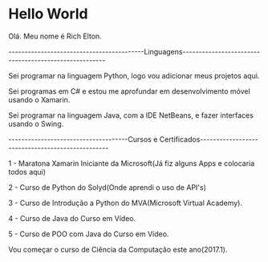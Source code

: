 # Hello World
Olá. Meu nome é Rich Elton.

------------------------------------------Linguagens------------------------------------------------------

Sei programar na linguagem Python, logo vou adicionar meus projetos aqui.

Sei programas em C# e estou me aprofundar em desenvolvimento móvel usando o Xamarin.

Sei programar na linguagem Java, com a IDE NetBeans, e fazer interfaces usando o Swing.

-------------------------------------Cursos e Certificados-------------------------------------------------

1 - Maratona Xamarin Iniciante da Microsoft(Já fiz alguns Apps e colocaria todos aqui)

2 - Curso de Python do Solyd(Onde aprendi o uso de API's)

3 - Curso de Introdução a Python do MVA(Microsoft Virtual Academy).

4 - Curso de Java do Curso em Vídeo.

5 - Curso de POO com Java do Curso em Vídeo.

Vou começar o curso de Ciência da Computação este ano(2017.1).
